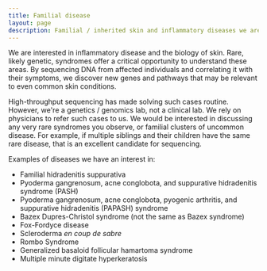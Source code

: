 ```yaml
---
title: Familial disease
layout: page
description: Familial / inherited skin and inflammatory diseases we are interested in solving using next-generation sequencing.
---
```


We are interested in inflammatory disease and the biology of skin. Rare, likely genetic, syndromes offer a critical opportunity to understand these areas. By sequencing DNA from affected individuals and correlating it with their symptoms, we discover new genes and pathways that may be relevant to even common skin conditions.

High-throughput sequencing has made solving such cases routine. However, we're a genetics / genomics lab, not a clinical lab. We rely on physicians to refer such cases to us. We would be interested in discussing any very rare syndromes you observe, or familial clusters of uncommon disease. For example, if multiple siblings and their children have the same rare disease, that is an excellent candidate for sequencing.

Examples of diseases we have an interest in:

<ul>
<li>Familial hidradenitis suppurativa</li>
<li>Pyoderma gangrenosum, acne conglobota, and suppurative hidradenitis syndrome (PASH)</li>
<li>Pyoderma gangrenosum, acne conglobota, pyogenic arthritis, and suppurative hidradenitis (PAPASH) syndrome</li>
<li>Bazex Dupres-Christol syndrome (not the same as Bazex syndrome)</li>
<li>Fox-Fordyce disease</li>
<li>Scleroderma <i>en coup de sabre</i></li>
<li>Rombo Syndrome</li>
<li>Generalized basaloid follicular hamartoma syndrome</li>
<li>Multiple minute digitate hyperkeratosis</li>
</ul>
